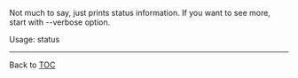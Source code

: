 Not much to say, just prints status information. If you want to see more, start
with --verbose option.

Usage: status

---

Back to [TOC](./toc.md)